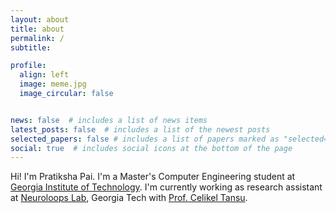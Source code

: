```yaml
---
layout: about
title: about
permalink: /
subtitle: 

profile:
  align: left
  image: meme.jpg
  image_circular: false 


news: false  # includes a list of news items
latest_posts: false  # includes a list of the newest posts
selected_papers: false # includes a list of papers marked as "selected={true}"
social: true  # includes social icons at the bottom of the page
---
```


Hi! I'm Pratiksha Pai. I'm a Master's Computer Engineering student at [Georgia Institute of Technology](https://ece.gatech.edu/). I'm currently working as research assistant at [Neuroloops Lab](https://neuroloops.psych.gatech.edu/), Georgia Tech with [Prof. Celikel Tansu](https://www.centerfordecisionscience.nl/tansu-celikel).